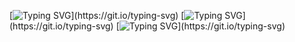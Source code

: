 [![Typing SVG](https://readme-typing-svg.demolab.com/?lines=Hello,+My+name+is+Samarth+Verma..)](https://git.io/typing-svg)
[![Typing SVG](https://readme-typing-svg.demolab.com/?lines=Welcome+To+My+DSA+Repository.)](https://git.io/typing-svg)
[![Typing SVG](https://readme-typing-svg.demolab.com/?lines=I+have+written+all+the+in+C++.)](https://git.io/typing-svg)
